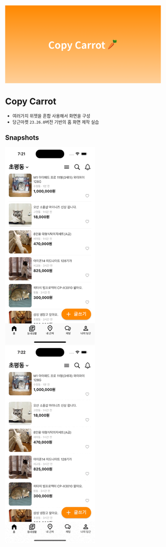 ![썸네일](.github/resources/CopyCarrot_Banner.png)

# Copy Carrot

- 여러가지 위젯을 혼합 사용해서 화면을 구성
- 당근마켓 `23.26.0`버전 기반의 홈 화면 제작 실습

## Snapshots

<p align="left">
	<img src=".github/resources/CopyCarrot_Snapshot_at_1921.png" height="640px" width="290px" />
	<img src=".github/resources/CopyCarrot_Snapshot_at_1922.gif" height="640px" width="290px" />
</p>
